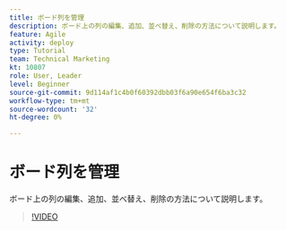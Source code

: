 ```yaml
---
title: ボード列を管理
description: ボード上の列の編集、追加、並べ替え、削除の方法について説明します。
feature: Agile
activity: deploy
type: Tutorial
team: Technical Marketing
kt: 10807
role: User, Leader
level: Beginner
source-git-commit: 9d114af1c4b0f60392dbb03f6a90e654f6ba3c32
workflow-type: tm+mt
source-wordcount: '32'
ht-degree: 0%

---
```


# ボード列を管理

ボード上の列の編集、追加、並べ替え、削除の方法について説明します。

>[!VIDEO](https://video.tv.adobe.com/v/346570)
